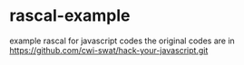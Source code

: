 # rascal-example
example rascal for javascript codes
the original codes are in https://github.com/cwi-swat/hack-your-javascript.git
